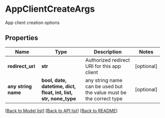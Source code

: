 # AppClientCreateArgs

App client creation options

## Properties
Name | Type | Description | Notes
------------ | ------------- | ------------- | -------------
**redirect_uri** | **str** | Authorized redirect URI for this app client | [optional] 
**any string name** | **bool, date, datetime, dict, float, int, list, str, none_type** | any string name can be used but the value must be the correct type | [optional]

[[Back to Model list]](../README.md#documentation-for-models) [[Back to API list]](../README.md#documentation-for-api-endpoints) [[Back to README]](../README.md)


